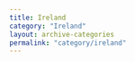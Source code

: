 ```yaml
---
title: Ireland
category: "Ireland"
layout: archive-categories
permalink: "category/ireland"
---
```

